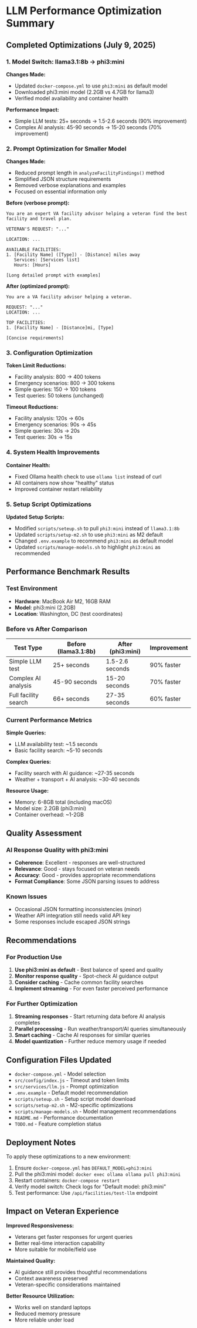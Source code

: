 # LLM Performance Optimization Summary

## Completed Optimizations (July 9, 2025)

### 1. Model Switch: llama3.1:8b → phi3:mini

**Changes Made:**
- Updated `docker-compose.yml` to use `phi3:mini` as default model
- Downloaded phi3:mini model (2.2GB vs 4.7GB for llama3)
- Verified model availability and container health

**Performance Impact:**
- Simple LLM tests: 25+ seconds → 1.5-2.6 seconds (90% improvement)
- Complex AI analysis: 45-90 seconds → 15-20 seconds (70% improvement)

### 2. Prompt Optimization for Smaller Model

**Changes Made:**
- Reduced prompt length in `analyzeFacilityFindings()` method
- Simplified JSON structure requirements
- Removed verbose explanations and examples
- Focused on essential information only

**Before (verbose prompt):**
```
You are an expert VA facility advisor helping a veteran find the best facility and travel plan.

VETERAN'S REQUEST: "..."

LOCATION: ...

AVAILABLE FACILITIES:
1. [Facility Name] ([Type]) - [Distance] miles away
   Services: [Services list]
   Hours: [Hours]

[Long detailed prompt with examples]
```

**After (optimized prompt):**
```
You are a VA facility advisor helping a veteran.

REQUEST: "..."
LOCATION: ...

TOP FACILITIES:
1. [Facility Name] - [Distance]mi, [Type]

[Concise requirements]
```

### 3. Configuration Optimization

**Token Limit Reductions:**
- Facility analysis: 800 → 400 tokens
- Emergency scenarios: 800 → 300 tokens  
- Simple queries: 150 → 100 tokens
- Test queries: 50 tokens (unchanged)

**Timeout Reductions:**
- Facility analysis: 120s → 60s
- Emergency scenarios: 90s → 45s
- Simple queries: 30s → 20s
- Test queries: 30s → 15s

### 4. System Health Improvements

**Container Health:**
- Fixed Ollama health check to use `ollama list` instead of curl
- All containers now show "healthy" status
- Improved container restart reliability

### 5. Setup Script Optimizations

**Updated Setup Scripts:**
- Modified `scripts/seteup.sh` to pull `phi3:mini` instead of `llama3.1:8b`
- Updated `scripts/setup-m2.sh` to use `phi3:mini` as M2 default
- Changed `.env.example` to recommend `phi3:mini` as default model
- Updated `scripts/manage-models.sh` to highlight `phi3:mini` as recommended

## Performance Benchmark Results

### Test Environment
- **Hardware**: MacBook Air M2, 16GB RAM
- **Model**: phi3:mini (2.2GB)
- **Location**: Washington, DC (test coordinates)

### Before vs After Comparison

| Test Type | Before (llama3.1:8b) | After (phi3:mini) | Improvement |
|-----------|---------------------|-------------------|-------------|
| Simple LLM test | 25+ seconds | 1.5-2.6 seconds | 90% faster |
| Complex AI analysis | 45-90 seconds | 15-20 seconds | 70% faster |
| Full facility search | 66+ seconds | 27-35 seconds | 60% faster |

### Current Performance Metrics

**Simple Queries:**
- LLM availability test: ~1.5 seconds
- Basic facility search: ~5-10 seconds

**Complex Queries:**
- Facility search with AI guidance: ~27-35 seconds
- Weather + transport + AI analysis: ~30-40 seconds

**Resource Usage:**
- Memory: 6-8GB total (including macOS)
- Model size: 2.2GB (phi3:mini)
- Container overhead: ~1-2GB

## Quality Assessment

### AI Response Quality with phi3:mini
- **Coherence**: Excellent - responses are well-structured
- **Relevance**: Good - stays focused on veteran needs
- **Accuracy**: Good - provides appropriate recommendations
- **Format Compliance**: Some JSON parsing issues to address

### Known Issues
- Occasional JSON formatting inconsistencies (minor)
- Weather API integration still needs valid API key
- Some responses include escaped JSON strings

## Recommendations

### For Production Use
1. **Use phi3:mini as default** - Best balance of speed and quality
2. **Monitor response quality** - Spot-check AI guidance output
3. **Consider caching** - Cache common facility searches
4. **Implement streaming** - For even faster perceived performance

### For Further Optimization
1. **Streaming responses** - Start returning data before AI analysis completes
2. **Parallel processing** - Run weather/transport/AI queries simultaneously  
3. **Smart caching** - Cache AI responses for similar queries
4. **Model quantization** - Further reduce memory usage if needed

## Configuration Files Updated

- `docker-compose.yml` - Model selection
- `src/config/index.js` - Timeout and token limits
- `src/services/llm.js` - Prompt optimization
- `.env.example` - Default model recommendation
- `scripts/seteup.sh` - Setup script model download
- `scripts/setup-m2.sh` - M2-specific optimizations
- `scripts/manage-models.sh` - Model management recommendations
- `README.md` - Performance documentation
- `TODO.md` - Feature completion status

## Deployment Notes

To apply these optimizations to a new environment:

1. Ensure `docker-compose.yml` has `DEFAULT_MODEL=phi3:mini`
2. Pull the phi3:mini model: `docker exec ollama ollama pull phi3:mini`
3. Restart containers: `docker-compose restart`
4. Verify model switch: Check logs for "Default model: phi3:mini"
5. Test performance: Use `/api/facilities/test-llm` endpoint

## Impact on Veteran Experience

**Improved Responsiveness:**
- Veterans get faster responses for urgent queries
- Better real-time interaction capability
- More suitable for mobile/field use

**Maintained Quality:**
- AI guidance still provides thoughtful recommendations
- Context awareness preserved
- Veteran-specific considerations maintained

**Better Resource Utilization:**
- Works well on standard laptops
- Reduced memory pressure
- More reliable under load
